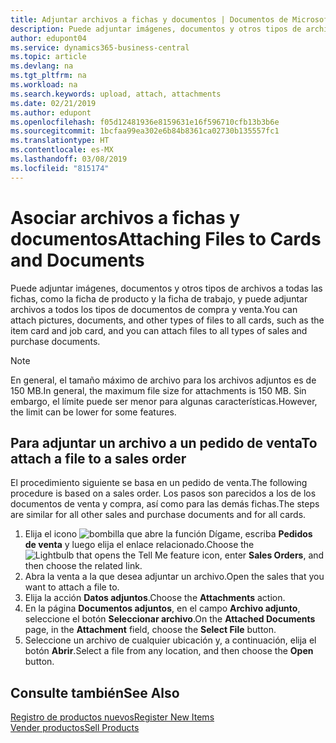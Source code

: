 ```yaml
---
title: Adjuntar archivos a fichas y documentos | Documentos de Microsoft
description: Puede adjuntar imágenes, documentos y otros tipos de archivos a todas las tarjetas y todo tipo de documentos de compra y venta.
author: edupont04
ms.service: dynamics365-business-central
ms.topic: article
ms.devlang: na
ms.tgt_pltfrm: na
ms.workload: na
ms.search.keywords: upload, attach, attachments
ms.date: 02/21/2019
ms.author: edupont
ms.openlocfilehash: f05d12481936e8159631e16f596710cfb13b3b6e
ms.sourcegitcommit: 1bcfaa99ea302e6b84b8361ca02730b135557fc1
ms.translationtype: HT
ms.contentlocale: es-MX
ms.lasthandoff: 03/08/2019
ms.locfileid: "815174"
---
```

# <a name="attaching-files-to-cards-and-documents"></a><span data-ttu-id="6b8ae-103">Asociar archivos a fichas y documentos</span><span class="sxs-lookup"><span data-stu-id="6b8ae-103">Attaching Files to Cards and Documents</span></span>
<span data-ttu-id="6b8ae-104">Puede adjuntar imágenes, documentos y otros tipos de archivos a todas las fichas, como la ficha de producto y la ficha de trabajo, y puede adjuntar archivos a todos los tipos de documentos de compra y venta.</span><span class="sxs-lookup"><span data-stu-id="6b8ae-104">You can attach pictures, documents, and other types of files to all cards, such as the item card and job card, and you can attach files to all types of sales and purchase documents.</span></span>

> [!Note]
> <span data-ttu-id="6b8ae-105">En general, el tamaño máximo de archivo para los archivos adjuntos es de 150 MB.</span><span class="sxs-lookup"><span data-stu-id="6b8ae-105">In general, the maximum file size for attachments is 150 MB.</span></span> <span data-ttu-id="6b8ae-106">Sin embargo, el límite puede ser menor para algunas características.</span><span class="sxs-lookup"><span data-stu-id="6b8ae-106">However, the limit can be lower for some features.</span></span> 

## <a name="to-attach-a-file-to-a-sales-order"></a><span data-ttu-id="6b8ae-107">Para adjuntar un archivo a un pedido de venta</span><span class="sxs-lookup"><span data-stu-id="6b8ae-107">To attach a file to a sales order</span></span>
<span data-ttu-id="6b8ae-108">El procedimiento siguiente se basa en un pedido de venta.</span><span class="sxs-lookup"><span data-stu-id="6b8ae-108">The following procedure is based on a sales order.</span></span> <span data-ttu-id="6b8ae-109">Los pasos son parecidos a los de los documentos de venta y compra, así como para las demás fichas.</span><span class="sxs-lookup"><span data-stu-id="6b8ae-109">The steps are similar for all other sales and purchase documents and for all cards.</span></span>

1. <span data-ttu-id="6b8ae-110">Elija el icono ![bombilla que abre la función Dígame](media/ui-search/search_small.png "Dígame que desea hacer"), escriba **Pedidos de venta** y luego elija el enlace relacionado.</span><span class="sxs-lookup"><span data-stu-id="6b8ae-110">Choose the ![Lightbulb that opens the Tell Me feature](media/ui-search/search_small.png "Tell me what you want to do") icon, enter **Sales Orders**, and then choose the related link.</span></span>
2. <span data-ttu-id="6b8ae-111">Abra la venta a la que desea adjuntar un archivo.</span><span class="sxs-lookup"><span data-stu-id="6b8ae-111">Open the sales that you want to attach a file to.</span></span>
3. <span data-ttu-id="6b8ae-112">Elija la acción **Datos adjuntos**.</span><span class="sxs-lookup"><span data-stu-id="6b8ae-112">Choose the **Attachments** action.</span></span>
4. <span data-ttu-id="6b8ae-113">En la página **Documentos adjuntos**, en el campo **Archivo adjunto**, seleccione el botón **Seleccionar archivo**.</span><span class="sxs-lookup"><span data-stu-id="6b8ae-113">On the **Attached Documents** page, in the **Attachment** field, choose the **Select File** button.</span></span>
5. <span data-ttu-id="6b8ae-114">Seleccione un archivo de cualquier ubicación y, a continuación, elija el botón **Abrir**.</span><span class="sxs-lookup"><span data-stu-id="6b8ae-114">Select a file from any location, and then choose the **Open** button.</span></span>

## <a name="see-also"></a><span data-ttu-id="6b8ae-115">Consulte también</span><span class="sxs-lookup"><span data-stu-id="6b8ae-115">See Also</span></span>
[<span data-ttu-id="6b8ae-116">Registro de productos nuevos</span><span class="sxs-lookup"><span data-stu-id="6b8ae-116">Register New Items</span></span>](inventory-how-register-new-items.md)  
[<span data-ttu-id="6b8ae-117">Vender productos</span><span class="sxs-lookup"><span data-stu-id="6b8ae-117">Sell Products</span></span>](sales-how-sell-products.md)
